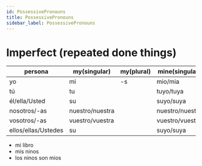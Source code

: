 ```yaml
---
id: PossessivePronouns
title: PossessivePronouns
sidebar_label: PossessivePronouns
---
```


# Imperfect (repeated done things)

| persona             | my(singular)    | my(plural) | mine(singular)  | mine(plural) |
| ------------------- | --------------- | ---------- | --------------- | ------------ |
| yo                  | mi              | -s         | mio/mia         | -s           |
| tú                  | tu              |            | tuyo/tuya       |              |
| él/ella/Usted       | su              |            | suyo/suya       |              |
| nosotros/-as        | nuestro/nuestra |            | nuestro/nuestra |              |
| vosotros/-as        | vuestro/vuestra |            | vuestro/vuestra |              |
| ellos/ellas/Ustedes | su              |            | suyo/suya       |              |

- mi libro
- mis ninos
- los ninos son mios
